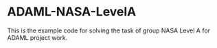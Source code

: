 # ADAML-NASA-LevelA
This is the example code for solving the task of group NASA Level A for ADAML project work.
